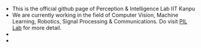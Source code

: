 - This is the official github page of Perception & Intelligence Lab IIT Kanpu
- We are currently working in the field of Computer Vision, Machine Learning, Robotics, Signal Processing & Communications. Do visit [PIL Lab](https://home.iitk.ac.in/~sandhan/research.html) for more detail.
- 
- 

<!---
pillabiitk/pillabiitk is a ✨ special ✨ repository because its `README.md` (this file) appears on your GitHub profile.
You can click the Preview link to take a look at your changes.
--->
